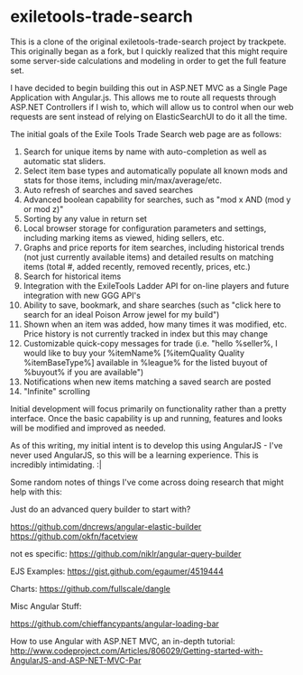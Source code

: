 # exiletools-trade-search

This is a clone of the original exiletools-trade-search project by trackpete.  This originally began as a fork, but I quickly realized that this might require some server-side calculations and modeling in order to get the full feature set.  

I have decided to begin building this out in ASP.NET MVC as a Single Page Application with Angular.js.  This allows me to route all requests through ASP.NET Controllers if I wish to, which will allow us to control when our web requests are sent instead of relying on ElasticSearchUI to do it all the time.

The initial goals of the Exile Tools Trade Search web page are as follows:

1. Search for unique items by name with auto-completion as well as automatic stat sliders.
2. Select item base types and automatically populate all known mods and stats for those items, including min/max/average/etc.
3. Auto refresh of searches and saved searches
4. Advanced boolean capability for searches, such as "mod x AND (mod y or mod z)"
5. Sorting by any value in return set
6. Local browser storage for configuration parameters and settings, including marking items as viewed, hiding sellers, etc.
7. Graphs and price reports for item searches, including historical trends (not just currently available items) and detailed results on matching items (total #, added recently, removed recently, prices, etc.)
8. Search for historical items
9. Integration with the ExileTools Ladder API for on-line players and future integration with new GGG API's
10. Ability to save, bookmark, and share searches (such as "click here to search for an ideal Poison Arrow jewel for my build")
11. Shown when an item was added, how many times it was modified, etc. Price history is not currently tracked in index but this may change
12. Customizable quick-copy messages for trade (i.e. "hello %seller%, I would like to buy your %itemName% [%itemQuality Quality %itemBaseType%] available in %league% for the listed buyout of %buyout% if you are available")
13. Notifications when new items matching a saved search are posted 
14. "Infinite" scrolling

Initial development will focus primarily on functionality rather than a pretty interface. Once the basic capability is up and running, features and looks will be modified and improved as needed.

As of this writing, my initial intent is to develop this using AngularJS - I've never used AngularJS, so this will be a learning experience. This is incredibly intimidating. :|

Some random notes of things I've come across doing research that might help with this:

Just do an advanced query builder to start with?

https://github.com/dncrews/angular-elastic-builder
https://github.com/okfn/facetview

not es specific: https://github.com/niklr/angular-query-builder


EJS Examples:
https://gist.github.com/egaumer/4519444

Charts:
https://github.com/fullscale/dangle

Misc Angular Stuff:

https://github.com/chieffancypants/angular-loading-bar

How to use Angular with ASP.NET MVC, an in-depth tutorial:
http://www.codeproject.com/Articles/806029/Getting-started-with-AngularJS-and-ASP-NET-MVC-Par
